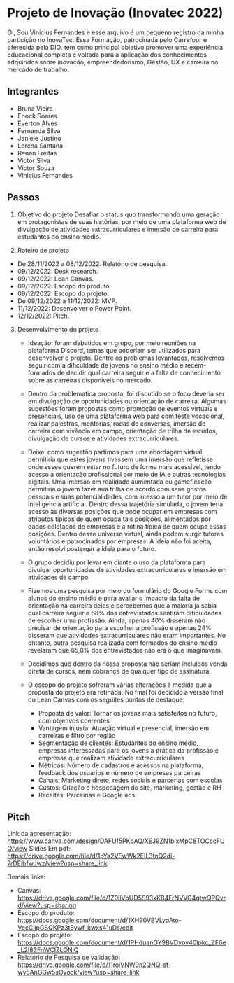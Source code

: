 # Projeto de Inovação (Inovatec 2022)

Oi, Sou Vinicius Fernandes e esse arquivo é um pequeno registro da minha particição no InovaTec. Essa Formação, patrocinada pelo Carrefour e oferecida pela DIO, tem como principal objetivo promover uma experiência educacional completa e voltada para a aplicação dos conhecimentos adquiridos sobre inovação, empreendedorismo, Gestão, UX e carreira no mercado de trabalho. 

## Integrantes 

- Bruna Vieira
- Enock Soares
- Everton Alves
- Fernanda Silva
- Janiele Justino
- Lorena Santana
- Renan Freitas
- Victor Silva
- Victor Souza
- Vinicius Fernandes


## Passos

1. Objetivo do projeto 
  Desafiar o status quo transformando uma geração em protagonistas de suas histórias, por meio de uma plataforma web de divulgação de atividades extracurriculares e     imersão de carreira para estudantes do ensino médio.

2. Roteiro de projeto

  - De 28/11/2022 a 08/12/2022: Relatório de pesquisa. 
  - 09/12/2022: Desk research. 
  - 09/12/2022: Lean Canvas. 
  - 09/12/2022: Escopo do produto. 
  - 09/12/2022: Escopo do projeto. 
  - De 09/12/2022 a 11/12/2022: MVP. 
  - 11/12/2022: Desenvolver o Power Point. 
  - 12/12/2022: Pitch.
  
 3. Desenvolvimento do projeto
 
     - Ideação: foram debatidos em grupo, por meio reuniões na plataforma Discord, temas que poderiam ser utilizados para desenvolver o projeto. Dentre os problemas          levantados, resolvemos seguir com a dificuldade de jovens no ensino médio e recém-formados de decidir qual carreira seguir e a falta de conhecimento sobre as          carreiras   disponíveis no mercado.
      - Dentro da problematica proposta, foi discutido se o foco deveria ser em divulgação de oportunidades ou orientação de carreira. Algumas sugestões foram                propostas como promoção de eventos virtuais e presenciais, uso de uma plataforma web para com teste vocacional, realizar palestras, mentorias, rodas de                conversas, imersão de carreira com vivência em campo, orientação de trilha de estudos, divulgação de cursos e atividades extracurriculares. 
       - Deixei como sugestão partimos para uma abordagem virtual permitiria  que estes jovens tivessem uma imersão que refletisse onde esses querem estar no futuro de        forma mais acessível, tendo acesso a orientação profissional por meio de IA e outras tecnologias digitais. Uma imersão em realidade aumentada ou gameficação            permitiria o jovem fazer sua trilha de acordo com seus gostos pessoais e suas potencialidades, com acesso a um tutor por meio de inteligencia artificial. Dentro        dessa trajetória simulada, o jovem teria acesso às diversas posições que pode ocupar em empresas  com atributos típicos de quem ocupa tais posições, alimentados        por dados coletados de empresas e a rotina típica de quem ocupa essas posições. Dentro desse universo virtual, ainda podem surgir tutores voluntários e                patrocinados por empresas. A ideia não foi aceita, então resolvi postergar a ideia para o futuro.
       - O grupo decidiu por levar em diante o uso da plataforma para divulgar oportunidades de atividades extracurriculares e imersão em atividades de campo.
       - Fizemos uma pesquisa por meio do formulário do Google Forms com alunos do ensino médio e  para avaliar o impacto da falta de orientação na carreira deles e          percebemos que a maioria já sabia qual carreira seguir e  68% dos entrevistados sentiram dificuldades de escolher uma profissão. Ainda, apenas 40% disseram não        precisar de orientação para escolher a profissão e apenas 24% disseram que atividades extracurriculares não eram importantes. No entanto, outra pesquisa                realizada com formados do ensino médio revelaram que 65,8% dos entrevistados não era o que imaginavam. 
       - Decidimos que dentro da nossa proposta não seriam incluídos venda direta de cursos, nem cobrança de qualquer tipo de assinatura.
       - O escopo do projeto sofreram várias alterações à medida que a proposta do projeto era refinada. No final foi decidido a versão final do Lean Canvas com os            seguites pontos de destaque:

          - Proposta de valor: Tornar os jovens mais satisfeitos no futuro, com objetivos coerentes
          - Vantagem injusta: Atuação virtual e presencial, imersão em carreiras e filtro por região
          - Segmentação de clientes: Estudantes do ensino médio, empresas interessadas para os jovens a prática da profissão e empresas que realizam atividade                     extracurriculares
          - Métricas: Número de cadastros e acessos na plataforma, feedback dos usuários e número de empresas parceiras
          - Canais: Marketing direto, redes sociais e parcerias com escolas
          - Custos: Criação e hospedagem do site, marketing, gestão e RH
          - Receitas: Parceirias e Google ads
     

## Pitch

Link da apresentação: https://www.canva.com/design/DAFUf5PKbAQ/XEJ9ZN1bixMpC8TOCccFUQ/view
Slides Em pdf: https://drive.google.com/file/d/1pYa2VEwWk2EIL3tnQ2di-7rDEibfwJwz/view?usp=share_link

Demais links:
- Canvas: https://drive.google.com/file/d/1Z0llVbUD5S93xKB4FrNVVG4qtwQPQvrd/view?usp=sharing
- Escopo do produto: https://docs.google.com/document/d/1XH90VBVLyoAto-VccCljpGSQKPz3t8ywf_kwxs41uDs/edit
- Escopo do projeto: https://docs.google.com/document/d/1PHduanGY9BVDvpv40lpkc_ZF6e_L2I83FnWCIZLONlQ
- Relatório de Pesquisa de validação: https://drive.google.com/file/d/11rojVNW9n2QNQ-sf-wy5AnGGw5sOyock/view?usp=share_link

